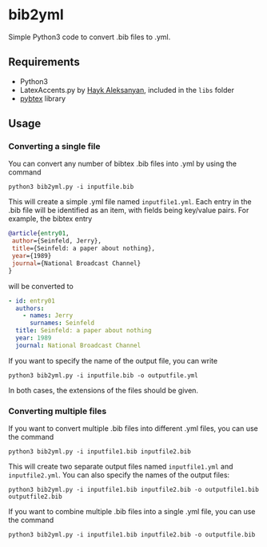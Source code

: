 # bib2yml
Simple Python3 code to convert .bib files to .yml.

## Requirements
 - Python3
 - LatexAccents.py by [Hayk Aleksanyan](https://github.com/hayk314), included in the `libs` folder
 - [pybtex](https://pybtex.org/) library

## Usage
### Converting a single file
You can convert any number of bibtex .bib files into .yml by using the command

    python3 bib2yml.py -i inputfile.bib
    
This will create a simple .yml file named `inputfile1.yml`. Each entry in the .bib file will be identified as an item, with fields being key/value pairs. For example, the bibtex entry

```bibtex
@article{entry01,
 author={Seinfeld, Jerry},
 title={Seinfeld: a paper about nothing},
 year={1989}
 journal={National Broadcast Channel}
}
```
will be converted to

```yaml
- id: entry01
  authors:
    - names: Jerry
      surnames: Seinfeld
  title: Seinfeld: a paper about nothing
  year: 1989
  journal: National Broadcast Channel
```

If you want to specify the name of the output file, you can write

    python3 bib2yml.py -i inputfile.bib -o outputfile.yml

In both cases, the extensions of the files should be given.

### Converting multiple files

If you want to convert multiple .bib files into different .yml files, you can use the command 

    python3 bib2yml.py -i inputfile1.bib inputfile2.bib

This will create two separate output files named `inputfile1.yml` and `inputfile2.yml`. You can also specify the names of the output files:

    python3 bib2yml.py -i inputfile1.bib inputfile2.bib -o outputfile1.bib outputfile2.bib

If you want to combine multiple .bib files into a single .yml file, you can use the command

    python3 bib2yml.py -i inputfile1.bib inputfile2.bib -o outputfile.bib

